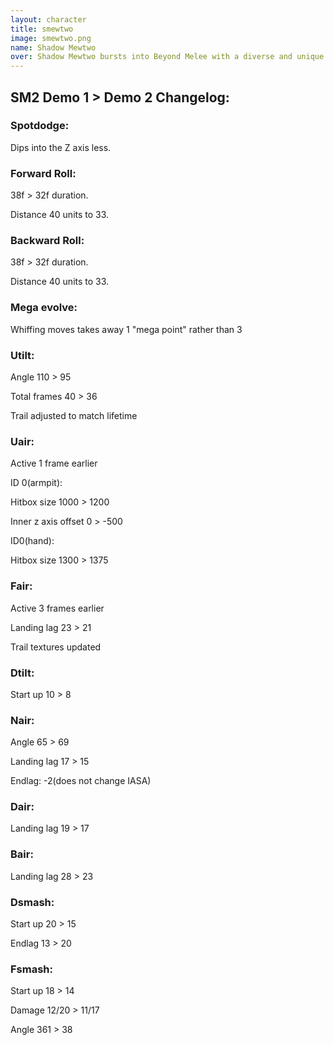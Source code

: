 ```yaml
---
layout: character
title: smewtwo
image: smewtwo.png
name: Shadow Mewtwo
over: Shadow Mewtwo bursts into Beyond Melee with a diverse and unique moveset. He has similarities to Mewtwo in appearance, but in gameplay he couldn’t be more different. Even the way he moves around the stage feels totally new! Mega Evolution is making its first appearance in competitive Smash! Shadow Mewtwo’s signature mechanic is his ability to Mega Evolve. You can mega evolve with down b, once you’ve dealt 60% to your opponent via non-special) moves. Since watching meters while playing can be annoying, you’ll be able to tell he’s ready when he starts glowing purple. Mega Shadow Mewtwo deals more damage and knockback on all of his moves than his non-Mega form, and he moves faster as well. You remain in your mega form until you’ve whiffed attacks too many times. You can refill meter while mega evolved by landing more attacks, though, so if you want to keep the momentum in your favor, make smart plays. Mega evolution is great, but that’s not the only surprise up his sleeve. Shadow Mewtwo, ironically, has no Shadow Ball. Instead, press neutral b to activate Light Pillar. As you hold B, an indicator travels along the stage. Let go of B to activate the beam! It’s solid for both shield pressure and combos, however it’s quite slow to start up, and slow to cool down. It’s a commitment, but you can use this move to extend tech chases, combos, or to punish campy opponents! Next, he has a completely reworked up b. This up b is simple, but effective. It’s based on some of his moves from Pokken. He has less positional mixups than Mewtwo does with his teleport, but don’t let that fool you into thinking he can’t recover. Similar to Mario or Roy’s up special, this move travels quickly and sends out a flurry of hits to disorient opponents who don’t see it coming. For his normals, a stylish new back air with startling range allows Shadow Mewtwo to set up edgeguards, or finish them. He gets a new down tilt that’s slower to start and finish than Mewtwo’s, but it’s great at setting up into his scary aerial finishers… even scarier when he’s mega evolved. Based on his sword moves from Pokken, Shadow Mewtwo gets an ice cold up air to juggle opponents or send them to the stars. Up tilt gets the same treatment. A new upsmash more in line with his other two smash attacks, a fiery forward air that launches forward, a startlingly strong forward throw- and so many more unique aspects that set this character apart from Mewtwo. With all of these new moves, and mega evolution as the cherry on top, Shadow Mewtwo brings a lot of new concepts to the Melee landscape, which makes him a must-play in the BM roster.
---
```


## SM2 Demo 1 > Demo 2 Changelog:

### Spotdodge: 

Dips into the Z axis less.

### Forward Roll: 

38f > 32f duration.

Distance 40 units to 33.

### Backward Roll:

38f > 32f duration.

Distance 40 units to 33.

### Mega evolve:

Whiffing moves takes away 1 "mega point" rather than 3

### Utilt:

Angle 110 > 95

Total frames 40 > 36

Trail adjusted to match lifetime

### Uair:

Active 1 frame earlier

ID 0(armpit):

Hitbox size 1000 > 1200

Inner z axis offset 0 > -500

ID0(hand):

Hitbox size 1300 > 1375

### Fair:

Active 3 frames earlier

Landing lag 23 > 21

Trail textures updated

### Dtilt:

Start up 10 > 8

### Nair:

Angle 65 > 69

Landing lag 17 > 15

Endlag: -2(does not change IASA)

### Dair:

Landing lag 19 > 17

### Bair:

Landing lag 28 > 23

### Dsmash:

Start up 20 > 15

Endlag 13 > 20

### Fsmash:

Start up 18 > 14

Damage 12/20 > 11/17

Angle 361 > 38

